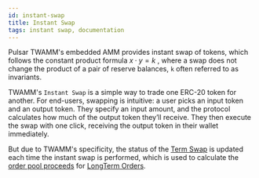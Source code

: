 ```yaml
---
id: instant-swap
title: Instant Swap
tags: instant swap, documentation
---
```


Pulsar TWAMM's embedded AMM provides instant swap of tokens, which follows the constant product formula $x\cdot y=k$
, where a swap does not change the product of a pair of reserve balances, `k` often referred to as invariants.

TWAMM's `Instant Swap` is a simple way to trade one ERC-20 token for another. For end-users, swapping is intuitive: a user picks an input token and an output token. They specify an input amount, and the protocol calculates how much of the output token they’ll receive. They then execute the swap with one click, receiving the output token in their wallet immediately.

But due to TWAMM's specificity, the status of the [Term Swap](02-term-swap.md) is updated each time the instant swap is performed, which is used to calculate the [order pool proceeds](05-order-pool.md) for [LongTerm Orders](04-long-term-orders.md).

<!-- ---

![](./images/trade.jpg)

Token swaps in Pulsar are a simple way to trade one ERC-20 token for another.

For end-users, swapping is intuitive: a user picks an input token and an output token. They specify an input amount, and the protocol calculates how much of the output token they’ll receive. They then execute the swap with one click, receiving the output token in their wallet immediately.

In this guide, we’ll look at what happens during a swap at the protocol level in order to gain a deeper understanding of how Pulsar works.

Swaps in Pulsar are different from trades on traditional platforms. Pulsar does not use an order book to represent liquidity or determine prices. Pulsar uses an automated market maker mechanism to provide instant feedback on rates and slippage.

As we learned in [Protocol Overview](../01-protocol-overview/01-how-uniswap-works.md), each pair on Pulsar is actually underpinned by a liquidity pool. Liquidity pools are smart contracts that hold balances of two unique tokens and enforces rules around depositing and withdrawing them.

This rule is the [constant product formula](../01-protocol-overview/04-glossary.md#constant-product-formula). When either token is withdrawn (purchased), a proportional amount of the other must be deposited (sold), in order to maintain the constant.

## Anatomy of a swap

At the most basic level, all swaps in Pulsar happen within a single function, aptly named `swap`:

```solidity
function swap(uint amount0Out, uint amount1Out, address to, bytes calldata data);
```

# Receiving tokens

As is probably clear from the function signature, Pulsar requires `swap` callers to _specify how many output tokens they would like to receive_ via the `amount{0,1}Out` parameters, which correspond to the desired amount of `token{0,1}`.

# Sending Tokens

What’s not as clear is how Pulsar _receives_ tokens as payment for the swap. Typically, smart contracts which need tokens to perform some functionality require callers to first make an approval on the token contract, then call a function that in turn calls transferFrom on the token contract. This is _not_ how V2 pairs accept tokens. Instead, pairs check their token balances at the _end_ of every interaction. Then, at the beginning of the _next_ interaction, current balances are differenced against the stored values to determine the amount of tokens that were sent by the current interactor. See the <a href='/whitepaper.pdf' rel='noopener noreferrer'>whitepaper</a> for a justification of why this is the case.

The takeaway is that **tokens must be transferred to pairs before swap is called** (the one exception to this rule is [Flash Swaps](/core-concepts/flash-swaps). This means that to safely use the `swap` function, it must be called from _another smart contract_. The alternative (transferring tokens to the pair and then calling `swap`) is not safe to do non-atomically because the sent tokens would be vulnerable to arbitrage.

# Developer resources

- To see how to implement token swaps in a smart contract read [Trading from a smart contract](../../guides/smart-contract-integration/02-trading-from-a-smart-contract.md).
- To see how to execute a swap from an interface read [Trading (SDK)](../../guides/javascript-sdk/04-trading.md) -->
